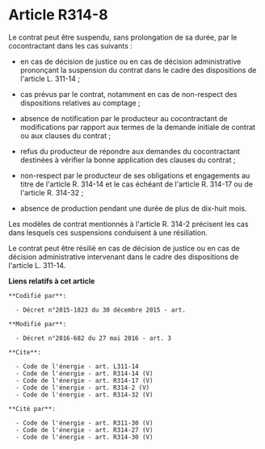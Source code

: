 # Article R314-8

Le contrat peut être suspendu, sans prolongation de sa durée, par le cocontractant dans les cas suivants :

- en cas de décision de justice ou en cas de décision administrative prononçant la suspension du contrat dans le cadre des
dispositions de l'article L. 311-14 ;

- cas prévus par le contrat, notamment en cas de non-respect des dispositions relatives au comptage ;

- absence de notification par le producteur au cocontractant de modifications par rapport aux termes de la demande initiale
de contrat ou aux clauses du contrat ;

- refus du producteur de répondre aux demandes du cocontractant destinées à vérifier la bonne application des clauses du
contrat ;

- non-respect par le producteur de ses obligations et engagements au titre de l'article R. 314-14 et le cas échéant de
l'article R. 314-17 ou de l'article R. 314-32 ;

- absence de production pendant une durée de plus de dix-huit mois. 

Les modèles de contrat mentionnés à l'article R. 314-2 précisent les cas dans lesquels ces suspensions conduisent à une
résiliation. 

Le contrat peut être résilié en cas de décision de justice ou en cas de décision administrative intervenant dans le cadre des
dispositions de l'article L. 311-14.

**Liens relatifs à cet article**

	**Codifié par**:

	  - Décret n°2015-1823 du 30 décembre 2015 - art.

	**Modifié par**:

	  - Décret n°2016-682 du 27 mai 2016 - art. 3

	**Cite**:

	  - Code de l'énergie - art. L311-14
	  - Code de l'énergie - art. R314-14 (V)
	  - Code de l'énergie - art. R314-17 (V)
	  - Code de l'énergie - art. R314-2 (V)
	  - Code de l'énergie - art. R314-32 (V)

	**Cité par**:

	  - Code de l'énergie - art. R311-30 (V)
	  - Code de l'énergie - art. R314-27 (V)
	  - Code de l'énergie - art. R314-30 (V)
